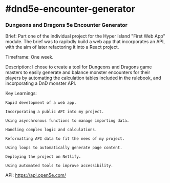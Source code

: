 <h1>#dnd5e-encounter-generator</h1>
<h3>Dungeons and Dragons 5e Encounter Generator</h3>

Brief: Part one of the individual project for the Hyper Island "First Web App" module. The brief was to rapibdly build a web app that incorporates an API, with the aim of later refactoring it into a React project.

Timeframe: One week.

Description: I chose to create a tool for Dungeons and Dragons game masters to easily generate and balance monster encounters for their players by automating the calculation tables included in the rulebook, and incorporating a DnD monster API.

Key Learnings:

    Rapid development of a web app.
    
    Incorporating a public API into my project.
    
    Using asynchronous functions to manage importing data.

    Handling complex logic and calculations.
                
    Reformatting API data to fit the nees of my project.
    
    Using loops to automatically generate page content.
    
    Deploying the project on Netlify.
    
    Using automated tools to improve accessibility.


API: https://api.open5e.com/

